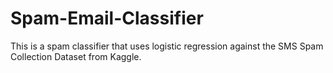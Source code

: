 # Spam-Email-Classifier
This is a spam classifier that uses logistic regression against the SMS Spam Collection Dataset from Kaggle. 

